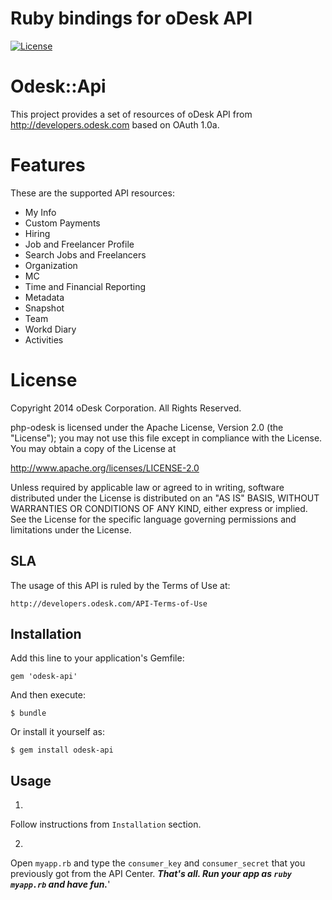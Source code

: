 Ruby bindings for oDesk API
============

[![License](http://img.shields.io/packagist/l/odesk/php-odesk.svg)](http://www.apache.org/licenses/LICENSE-2.0.html)

# Odesk::Api

This project provides a set of resources of oDesk API from http://developers.odesk.com
 based on OAuth 1.0a.

# Features
These are the supported API resources:

* My Info
* Custom Payments
* Hiring
* Job and Freelancer Profile
* Search Jobs and Freelancers
* Organization
* MC
* Time and Financial Reporting
* Metadata
* Snapshot
* Team
* Workd Diary
* Activities

# License

Copyright 2014 oDesk Corporation. All Rights Reserved.

php-odesk is licensed under the Apache License, Version 2.0 (the "License");
you may not use this file except in compliance with the License.
You may obtain a copy of the License at

http://www.apache.org/licenses/LICENSE-2.0

Unless required by applicable law or agreed to in writing, software
distributed under the License is distributed on an "AS IS" BASIS,
WITHOUT WARRANTIES OR CONDITIONS OF ANY KIND, either express or implied.
See the License for the specific language governing permissions and
limitations under the License.

## SLA
The usage of this API is ruled by the Terms of Use at:

    http://developers.odesk.com/API-Terms-of-Use

## Installation

Add this line to your application's Gemfile:

    gem 'odesk-api'

And then execute:

    $ bundle

Or install it yourself as:

    $ gem install odesk-api

## Usage

1.
Follow instructions from `Installation` section.

2.
Open `myapp.rb` and type the `consumer_key` and `consumer_secret` that you previously got from the API Center.
***That's all. Run your app as `ruby myapp.rb` and have fun.***'
